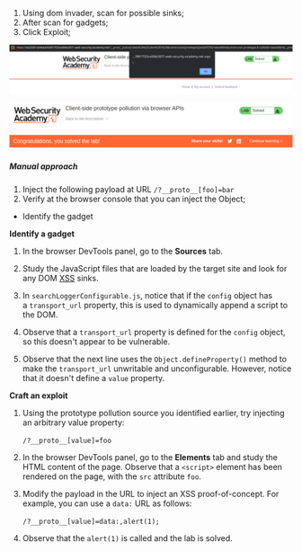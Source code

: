 


1. Using dom invader, scan for possible sinks;
2. After scan for gadgets;
3. Click Exploit;

![](/static/img/Pasted_image_20231202093702.png)


![](/static/img/Pasted_image_20231202093558.png)

##### Manual approach


1. Inject the following payload at URL
`/?__proto__[foo]=bar`
2. Verify at the browser console that you can inject the Object;

- Identify the gadget

**Identify a gadget**

1. In the browser DevTools panel, go to the **Sources** tab.
    
2. Study the JavaScript files that are loaded by the target site and look for any DOM [XSS](https://portswigger.net/web-security/cross-site-scripting) sinks.
    
3. In `searchLoggerConfigurable.js`, notice that if the `config` object has a `transport_url` property, this is used to dynamically append a script to the DOM.
    
4. Observe that a `transport_url` property is defined for the `config` object, so this doesn't appear to be vulnerable.
    
5. Observe that the next line uses the `Object.defineProperty()` method to make the `transport_url` unwritable and unconfigurable. However, notice that it doesn't define a `value` property.
    

**Craft an exploit**

1. Using the prototype pollution source you identified earlier, try injecting an arbitrary value property:
    
    `/?__proto__[value]=foo`
2. In the browser DevTools panel, go to the **Elements** tab and study the HTML content of the page. Observe that a `<script>` element has been rendered on the page, with the `src` attribute `foo`.
    
3. Modify the payload in the URL to inject an XSS proof-of-concept. For example, you can use a `data:` URL as follows:
    
    `/?__proto__[value]=data:,alert(1);`
4. Observe that the `alert(1)` is called and the lab is solved.